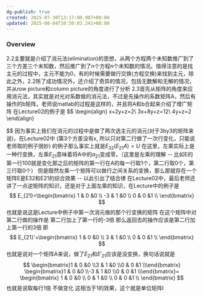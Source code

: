 ```yaml
---
dg-publish: true
created: 2025-07-30T13:17:00.907+08:00
updated: 2025-08-04T10:50:03.241+08:00
---
```

### Overview
2.2主要就是介绍了消元法(elimination)的思想，从两个方程两个未知数推广到了三个方差三个未知数，然后推广到了n个方程n个未知数的情况。值得注意的是找主元的过程中，主元不能为0，有的时候需要做行交换(方程交换)来找到主元，除此之外，2.2除了成功情况外，还介绍了奇异的情况，包括无数解和无解的情况，并从row picture和column picture的角度进行了分析
2.3首先从矩阵的角度来应用消元法，其实就是对光对系数做的消元法，不过是先操作的系数矩阵A，然后有操作的b矩阵，老师说matlab的过程是这样的，并且将A和b合起来介绍了增广矩阵
在Lecture02的例子是
$$
\begin{align}
x+2y+z=2\\
3x+8y+z=12\\
4y+z=2
\end{align}

$$
因为事实上我们在消元的过程中是做了两次选主元的消元(对于3by3的矩阵来说)，在Lecture02中 (第3个方差没有x, 所以只对第二行做了一次行变化，只能说老师取的例子很妙) 的例子那么事实上就是$E_{32}(E_{21}A)=U$ 
在这里，左乘实际上是一种行变换，左乘$E_{21}$意味着将A中的$a_{21}$变成零，（这里是左乘的理解 -- 比如E的第一行100就是变化那之后的矩阵的第一行在A的每一行取1个，第二行取0个，第三行取0个）
但是既然左乘一个矩阵可以做行之间关系的变换，那么那就存在一个矩阵E是E32和E21的综合效果 -- 以此引出了结合律
在Lecture02中，最后老师还讲了一点逆矩阵的知识，还是对于上面左乘的知识，在Lecture中的例子是
$$
E_{21}=\begin{bmatrix}
1 & 0 &0 \\
-3 & 1 &0 \\
0 & 0 &1 \\
\end{bmatrix}
$$
也就是说这是Lecture中例子中第一次消元做的那个行变换的矩阵
在这个矩阵中对第二行做的操作是 第二行加上了第一行的-3倍
那么返回去的操作应该是第二行加上第一行的3倍
即
$$
E_{21}'=\begin{bmatrix}
1 & 0 &0 \\
3 & 1 &0 \\
0 & 0 &1 \\
\end{bmatrix}
$$
也就是说对一个矩阵A来说，做了$E_{21}$和$E'_{21}$应该是没变换，换句话说就是
$$
\begin{bmatrix}1 & 0 &0 \\3 & 1 &0 \\0 & 0 &1 \\\end{bmatrix}
\begin{bmatrix}1 & 0 &0 \\-3 & 1 &0 \\0 & 0 &1 \\\end{bmatrix}=
\begin{bmatrix}
1 & 0 &0 \\
0 & 1 &0 \\
0 & 0 &1 \\
\end{bmatrix}
$$
也就是说取每行1倍 不做变化 这相当于1的效果，这个就是单位矩阵I
